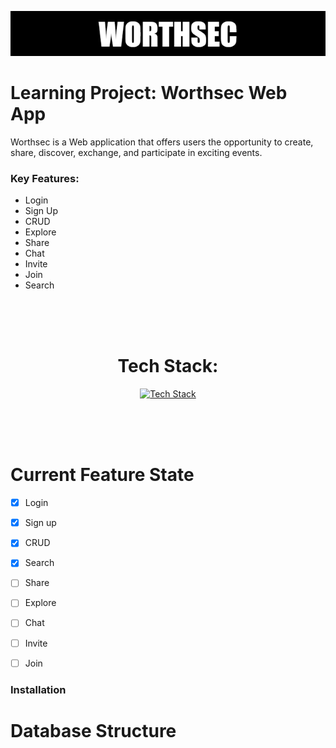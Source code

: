 ![Worthsec Logo](/assets/WORTHSECREADMELOGO.png)

# Learning Project: Worthsec Web App

Worthsec is a Web application that offers users the opportunity to create, share, discover, exchange, and participate in exciting events.





### Key Features:

- Login 
- Sign Up
- CRUD
- Explore
- Share 
- Chat
- Invite
- Join 
- Search

</br>
</br>
</br>


 

 <div align="center">

 # Tech Stack:
</div>


<div align="center">

[![Tech Stack](https://skillicons.dev/icons?i=nodejs,nextjs,expressjs,postgres,prisma&theme=dark)](https://skillicons.dev)

</div>

</br>
</br>
</br>


# Current   Feature State

- [x] Login 
- [x] Sign up
- [x] CRUD
- [x] Search
- [ ] Share
- [ ] Explore
- [ ] Chat 
- [ ] Invite 
- [ ] Join 







### Installation 



# Database Structure



